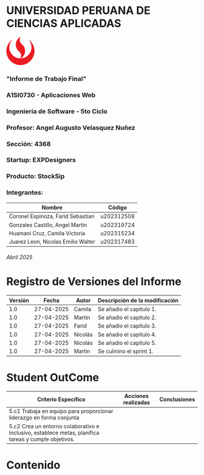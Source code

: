 # UNIVERSIDAD PERUANA DE CIENCIAS APLICADAS

![logo_upc](img/README/upc_logo.png)

### "Informe de Trabajo Final"
### A1SI0730 - Aplicaciones Web
### Ingeniería de Software - 5to Ciclo
### Profesor: Angel Augusto Velasquez Nuñez
### Sección: 4368
### Startup: EXPDesigners
### Producto: StockSip
### Integrantes:

| Nombre                             | Código     |
|------------------------------------|------------|
| Coronel Espinoza, Farid Sebastian  | u202312508 |
| Gonzales Castillo, Angel Martin    | u202319724 |
| Huamani Cruz, Camila Victoria      | u202315234 |
| Juarez Leon, Nicolas Emilio Walter | u202317483 |

###### Abril 2025

# Registro de Versiones del Informe

| Versión | Fecha      | Autor | Descripción de la modificación |
|---------|------------|-------|--------------------------------|
| 1.0     | 27-04-2025 |  Camila    | Se añadio el capítulo 1.       |
| 1.0     | 27-04-2025 |  Martin    | Se añadio el capítulo 2.       |
| 1.0     | 27-04-2025 |  Farid   | Se añadio el capítulo 3.       |
| 1.0     | 27-04-2025 |  Nicolás    | Se añadio el capítulo 4.       |
| 1.0     | 27-04-2025 |  Nicolás     | Se añadio el capítulo 5.       |
| 1.0     | 27-04-2025 |  Martin    | Se culmino el sprint 1.        |

# Student OutCome
 
| Criterio Específico                                                                                  | Acciones realizadas                        | Conclusiones                            |
|------------------------------------------------------------------------------------------------------|--------------------------------------------|-----------------------------------------|
| 5.c1 Trabaja en equipo para proporcionar liderazgo en forma conjunta                                 |                                            |                                         |
| 5.c2 Crea un entorno colaborativo e inclusivo, establece metas, planifica tareas y cumple objetivos. |                                            |                                         |

# Contenido
